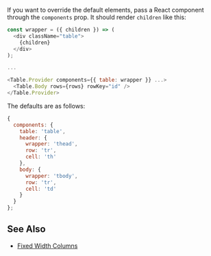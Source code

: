 If you want to override the default elements, pass a React component through the `components` prop. It should render `children` like this:

```javascript
const wrapper = ({ children }) => (
  <div className="table">
    {children}
  </div>
);

...

<Table.Provider components={{ table: wrapper }} ...>
  <Table.Body rows={rows} rowKey="id" />
</Table.Provider>
```

The defaults are as follows:

```javascript
{
  components: {
    table: 'table',
    header: {
      wrapper: 'thead',
      row: 'tr',
      cell: 'th'
    },
    body: {
      wrapper: 'tbody',
      row: 'tr',
      cell: 'td'
    }
  }
};
```

## See Also

* [Fixed Width Columns](/examples/fixed-width-columns)

